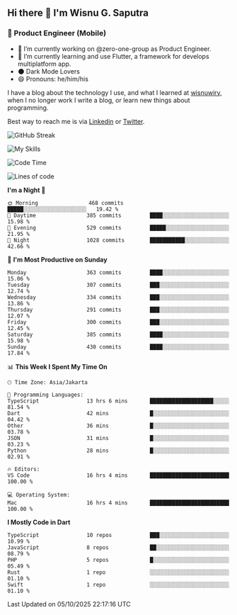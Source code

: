 ## Hi there 👋 I'm Wisnu G. Saputra

### :mobile_phone_off: Product Engineer (Mobile)

- 🔭 I’m currently working on @zero-one-group as Product Engineer.
- 🌱 I’m currently learning and use Flutter, a framework for develops multiplatform app.
- 🌑 Dark Mode Lovers
- 😄 Pronouns: he/him/his

I have a blog about the technology I use, and what I learned at [wisnuwiry](https://wisnuwiry.space/), when I no longer work I write a blog, or learn new things about programming.

Best way to reach me is via [Linkedin](https://www.linkedin.com/in/wisnu-saputra/) or [Twitter](https://twitter.com/wisnuwiry).

![GitHub Streak](https://streak-stats.demolab.com?user=wisnuwiry&theme=dark&hide_border=true)

![My Skills](https://skillicons.dev/icons?i=dart,flutter,kotlin,swift,go,js,css,neovim,git,linux&perline=5)

<!--START_SECTION:waka-->
![Code Time](http://img.shields.io/badge/Code%20Time-2%2C179%20hrs-blue)

![Lines of code](https://img.shields.io/badge/From%20Hello%20World%20I%27ve%20Written-2.8%20million%20lines%20of%20code-blue)

**I'm a Night 🦉** 

```text
🌞 Morning                468 commits         █████░░░░░░░░░░░░░░░░░░░░   19.42 % 
🌆 Daytime                385 commits         ████░░░░░░░░░░░░░░░░░░░░░   15.98 % 
🌃 Evening                529 commits         █████░░░░░░░░░░░░░░░░░░░░   21.95 % 
🌙 Night                  1028 commits        ███████████░░░░░░░░░░░░░░   42.66 % 
```
📅 **I'm Most Productive on Sunday** 

```text
Monday                   363 commits         ████░░░░░░░░░░░░░░░░░░░░░   15.06 % 
Tuesday                  307 commits         ███░░░░░░░░░░░░░░░░░░░░░░   12.74 % 
Wednesday                334 commits         ███░░░░░░░░░░░░░░░░░░░░░░   13.86 % 
Thursday                 291 commits         ███░░░░░░░░░░░░░░░░░░░░░░   12.07 % 
Friday                   300 commits         ███░░░░░░░░░░░░░░░░░░░░░░   12.45 % 
Saturday                 385 commits         ████░░░░░░░░░░░░░░░░░░░░░   15.98 % 
Sunday                   430 commits         ████░░░░░░░░░░░░░░░░░░░░░   17.84 % 
```


📊 **This Week I Spent My Time On** 

```text
🕑︎ Time Zone: Asia/Jakarta

💬 Programming Languages: 
TypeScript               13 hrs 6 mins       ████████████████████░░░░░   81.54 % 
Dart                     42 mins             █░░░░░░░░░░░░░░░░░░░░░░░░   04.42 % 
Other                    36 mins             █░░░░░░░░░░░░░░░░░░░░░░░░   03.78 % 
JSON                     31 mins             █░░░░░░░░░░░░░░░░░░░░░░░░   03.23 % 
Python                   28 mins             █░░░░░░░░░░░░░░░░░░░░░░░░   02.91 % 

🔥 Editors: 
VS Code                  16 hrs 4 mins       █████████████████████████   100.00 % 

💻 Operating System: 
Mac                      16 hrs 4 mins       █████████████████████████   100.00 % 
```

**I Mostly Code in Dart** 

```text
TypeScript               10 repos            ███░░░░░░░░░░░░░░░░░░░░░░   10.99 % 
JavaScript               8 repos             ██░░░░░░░░░░░░░░░░░░░░░░░   08.79 % 
PHP                      5 repos             █░░░░░░░░░░░░░░░░░░░░░░░░   05.49 % 
Rust                     1 repo              ░░░░░░░░░░░░░░░░░░░░░░░░░   01.10 % 
Swift                    1 repo              ░░░░░░░░░░░░░░░░░░░░░░░░░   01.10 % 
```




 Last Updated on 05/10/2025 22:17:16 UTC
<!--END_SECTION:waka-->
